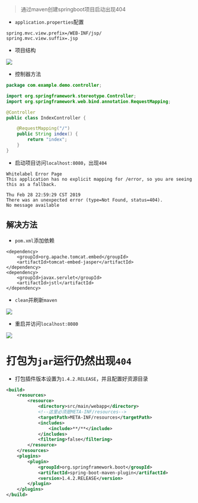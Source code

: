> 通过maven创建springboot项目启动出现404

* `application.properties`配置

```properties
spring.mvc.view.prefix=/WEB-INF/jsp/
spring.mvc.view.suffix=.jsp
```

* 项目结构 

![](https://javaweb-community.oss-cn-beijing.aliyuncs.com/2019/0228/006e89c6fc8d481c967d2f82f877bb7b.png)

* 控制器方法

```java
package com.example.demo.controller;

import org.springframework.stereotype.Controller;
import org.springframework.web.bind.annotation.RequestMapping;

@Controller
public class IndexController {

    @RequestMapping("/")
    public String index() {
        return "index";
    }
}

```

* 启动项目访问`localhost:8080`，出现`404`

```
Whitelabel Error Page
This application has no explicit mapping for /error, so you are seeing this as a fallback.

Thu Feb 28 22:59:29 CST 2019
There was an unexpected error (type=Not Found, status=404).
No message available
```

## 解决方法

* `pom.xml`添加依赖

```
<dependency>
	<groupId>org.apache.tomcat.embed</groupId>
	<artifactId>tomcat-embed-jasper</artifactId>
</dependency>
<dependency>
	<groupId>javax.servlet</groupId>
	<artifactId>jstl</artifactId>
</dependency>
```

* `clean`并刷新`maven`

![](https://javaweb-community.oss-cn-beijing.aliyuncs.com/2019/0228/14914e59655743f5b077444b2304bddb.png)

* 重启并访问`localhost:8080`

![](https://javaweb-community.oss-cn-beijing.aliyuncs.com/2019/0228/6fb719894d184feeb19fa280e6c38e22.png)

# 打包为`jar`运行仍然出现`404`

* 打包插件版本设置为`1.4.2.RELEASE`，并且配置好资源目录

```xml
<build>
	<resources>
		<resource>
			<directory>src/main/webapp</directory>
			<!--这里必须是META-INF/resources-->
			<targetPath>META-INF/resources</targetPath>
			<includes>
				<include>**/**</include>
			</includes>
			<filtering>false</filtering>
		</resource>
	</resources>
	<plugins>
		<plugin>
			<groupId>org.springframework.boot</groupId>
			<artifactId>spring-boot-maven-plugin</artifactId>
			<version>1.4.2.RELEASE</version>
		</plugin>
	</plugins>
</build>
```

